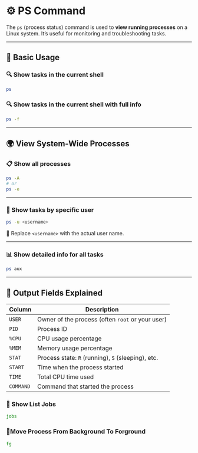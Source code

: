# ⚙️ PS Command

The `ps` (process status) command is used to **view running processes** on a Linux system. It’s useful for monitoring and troubleshooting tasks.

---

## 🧾 Basic Usage

### 🔍 Show tasks in the current shell

```bash
ps
```

### 🔍 Show tasks in the current shell with **full info**

```bash
ps -f
```

---

## 🌍 View System-Wide Processes

### 📋 Show **all** processes

```bash
ps -A
# or
ps -e
```

---

### 👤 Show tasks by **specific user**

```bash
ps -u <username>
```

📌 Replace `<username>` with the actual user name.

---

### 📊 Show **detailed info for all** tasks

```bash
ps aux
```

---

## 📘 Output Fields Explained

| Column    | Description                                        |
| --------- | -------------------------------------------------- |
| `USER`    | Owner of the process (often `root` or your user)   |
| `PID`     | Process ID                                         |
| `%CPU`    | CPU usage percentage                               |
| `%MEM`    | Memory usage percentage                            |
| `STAT`    | Process state: `R` (running), `S` (sleeping), etc. |
| `START`   | Time when the process started                      |
| `TIME`    | Total CPU time used                                |
| `COMMAND` | Command that started the process                   |


### 📑 Show List Jobs

```bash
jobs
```

### 🔄Move Process From Background To Forground

```bash
fg
```


